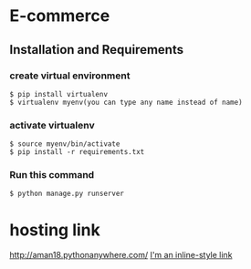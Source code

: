 # E-commerce

## Installation and Requirements
  ### create virtual environment
    $ pip install virtualenv
    $ virtualenv myenv(you can type any name instead of name)
 ### activate virtualenv
    $ source myenv/bin/activate
    $ pip install -r requirements.txt 
 ### Run this command
    $ python manage.py runserver
    
# hosting link
http://aman18.pythonanywhere.com/
[I'm an inline-style link](http://aman18.pythonanywhere.com/)
